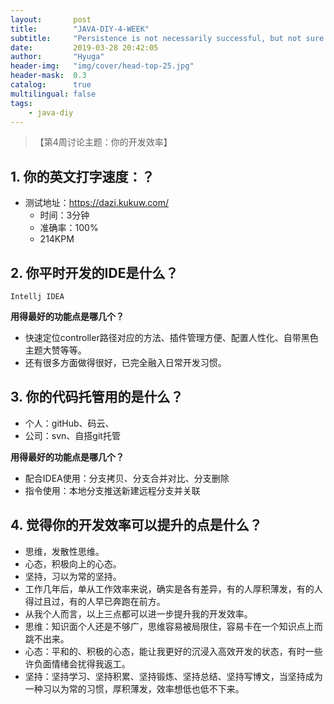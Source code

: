 ```yaml
---
layout:       post
title:        "JAVA-DIY-4-WEEK"
subtitle:     "Persistence is not necessarily successful, but not sure will not succeed."
date:         2019-03-28 20:42:05
author:       "Hyuga"
header-img:   "img/cover/head-top-25.jpg"
header-mask:  0.3
catalog:      true
multilingual: false
tags:
    - java-diy
---
```


>【第4周讨论主题：你的开发效率】

## 1. 你的英文打字速度：？
- 测试地址：https://dazi.kukuw.com/
    - 时间：3分钟
    - 准确率：100%
    - 214KPM
    
## 2. 你平时开发的IDE是什么？
  
`Intellj IDEA`

**用得最好的功能点是哪几个？**
- 快速定位controller路径对应的方法、插件管理方便、配置人性化、自带黑色主题大赞等等。
- 还有很多方面做得很好，已完全融入日常开发习惯。

## 3. 你的代码托管用的是什么？
- 个人：gitHub、码云、
- 公司：svn、自搭git托管
     
**用得最好的功能点是哪几个？**
 - 配合IDEA使用：分支拷贝、分支合并对比、分支删除
 - 指令使用：本地分支推送新建远程分支并关联
     
## 4. 觉得你的开发效率可以提升的点是什么？
- 思维，发散性思维。
- 心态，积极向上的心态。
- 坚持，习以为常的坚持。
- 工作几年后，单从工作效率来说，确实是各有差异，有的人厚积薄发，有的人得过且过，有的人早已奔跑在前方。
- 从我个人而言，以上三点都可以进一步提升我的开发效率。
- 思维：知识面个人还是不够广，思维容易被局限住，容易卡在一个知识点上而跳不出来。
- 心态：平和的、积极的心态，能让我更好的沉浸入高效开发的状态，有时一些许负面情绪会扰得我返工。
- 坚持：坚持学习、坚持积累、坚持锻炼、坚持总结、坚持写博文，当坚持成为一种习以为常的习惯，厚积薄发，效率想低也低不下来。